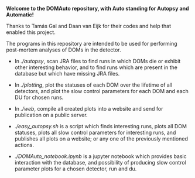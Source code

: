 **Welcome to the DOMAuto repository, with Auto standing for Autopsy and Automatic!**

Thanks to Tamás Gal and Daan van Eijk for their codes and help that enabled this project.

The programs in this repository are intended to be used for performing post-mortem analyses of DOMs in the detector.

* In *./autopsy*, scan JRA files to find runs in which DOMs die or exhibit other interesting behavior, and to find runs which are present in the database but which have missing JRA files.

* In *./plotting*, plot the statuses of each DOM over the lifetime of all detectors, and plot the slow control parameters for each DOM and each DU for chosen runs.

* In *./web*, compile all created plots into a website and send for publication on a public server.

* *./easy_autopsy.sh* is a script which finds interesting runs, plots all DOM statuses, plots all slow control parameters for interesting runs, and publishes all plots on a website; or any one of the previously mentioned actions.

* *./DOMAuto_notebook.ipynb* is a jupyter notebook which provides basic interaction with the database, and possibility of producing slow control parameter plots for a chosen detector, run and du.